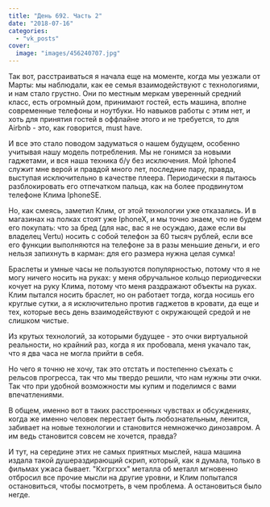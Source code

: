 ```yaml
---
title: "День 692. Часть 2"
date: "2018-07-16"
categories: 
  - "vk_posts"
cover:
  image: "images/456240707.jpg"
---
```


Так вот, расстраиваться я начала еще на моменте, когда мы уезжали от Марты: мы наблюдали, как ее семья взаимодействуют с технологиями, и нам стало грустно. Они по местным меркам уверенный средний класс, есть огромный дом, принимают гостей, есть машина, вполне современные телефоны и ноутбуки. Но навыков работы с этим нет, и хоть для принятия гостей в оффлайне этого и не требуется, то для Airbnb - это, как говорится, must have.

<!--more-->

И все это стало поводом задуматься о нашем будущем, особенно учитывая нашу модель потребления. Мы не гонимся за новыми гаджетами, и вся наша техника б/у без исключения. Мой Iphone4 служит мне верой и правдой много лет, последние пару, правда, выступая исключительно в качестве плеера. Периодически я пытаюсь разблокировать его отпечатком пальца, как на более продвинутом телефоне Клима IphoneSE.

Но, как смеясь, заметил Клим, от этой технологии уже отказались. И в магазинах на полках стоят уже IphoneX, и мы точно знаем, что не будем его покупать: что за бред (для нас, вас я не осуждаю, даже если вы владелец Vertu) носить с собой телефон за 60 тысяч рублей, если все его функции выполняются на телефоне за в разы меньшие деньги, и его нельзя запихнуть в карман: для его размера нужна целая сумка!

Браслеты и умные часы не пользуются популярностью, потому что я не могу ничего носить на руках: у меня обручальное кольцо периодически кочует на руку Клима, потому что меня раздражают объекты на руках. Клим пытался носить браслет, но он работает тогда, когда носишь его круглые сутки, а я исключительно против гаджетов в кровати, да еще и тех, которые весь день взаимодействуют с окружающей средой и не слишком чистые.

Из крутых технологий, за которыми будущее - это очки виртуальной реальности, но крайний раз, когда я их пробовала, меня укачало так, что я два часа не могла прийти в себя.

Но чего я точню не хочу, так это отстать и постепенно съехать с рельсов прогресса, так что мы твердо решили, что нам нужны эти очки. Так что при удобной возможности мы купим и поделимся с вами впечатлениями.

В общем, именно вот в таких расстроенных чувствах и обсуждениях, когда же именно человек перестает быть любознательным, ленится, забивает на новые технологии и становится немножечко динозавром. А им ведь становится совсем не хочется, правда?

И тут, на середине этих не самых приятных мыслей, наша машина издала такой душераздирающий скрип, который, как я думала, только в фильмах ужаса бывает. "Кхгргххх" металла об металл мгновенно отбросил все прочие мысли на другие уровни, и Клим попытался остановиться, чтобы посмотреть, в чем проблема. А остановиться было негде.
